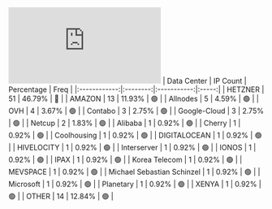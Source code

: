 ![Diagramm](https://github.com/111STAVR111/props/blob/main/Celestia/Mainnet/Decentralization/1/README.md)
| Data Center | IP Count | Percentage | Freq |
|:------------:|:--------:|:-----------:|:-----:|
| HETZNER | 51 | 46.79% | 🔴 |
| AMAZON | 13 | 11.93% | 🟢 |
| Allnodes | 5 | 4.59% | 🟢 |
| OVH | 4 | 3.67% | 🟢 |
| Contabo | 3 | 2.75% | 🟢 |
| Google-Cloud | 3 | 2.75% | 🟢 |
| Netcup | 2 | 1.83% | 🟢 |
| Alibaba | 1 | 0.92% | 🟢 |
| Cherry | 1 | 0.92% | 🟢 |
| Coolhousing | 1 | 0.92% | 🟢 |
| DIGITALOCEAN | 1 | 0.92% | 🟢 |
| HIVELOCITY | 1 | 0.92% | 🟢 |
| Interserver | 1 | 0.92% | 🟢 |
| IONOS | 1 | 0.92% | 🟢 |
| IPAX | 1 | 0.92% | 🟢 |
| Korea Telecom | 1 | 0.92% | 🟢 |
| MEVSPACE | 1 | 0.92% | 🟢 |
| Michael Sebastian Schinzel | 1 | 0.92% | 🟢 |
| Microsoft | 1 | 0.92% | 🟢 |
| Planetary | 1 | 0.92% | 🟢 |
| XENYA | 1 | 0.92% | 🟢 |
| OTHER | 14 | 12.84% | 🟢 |